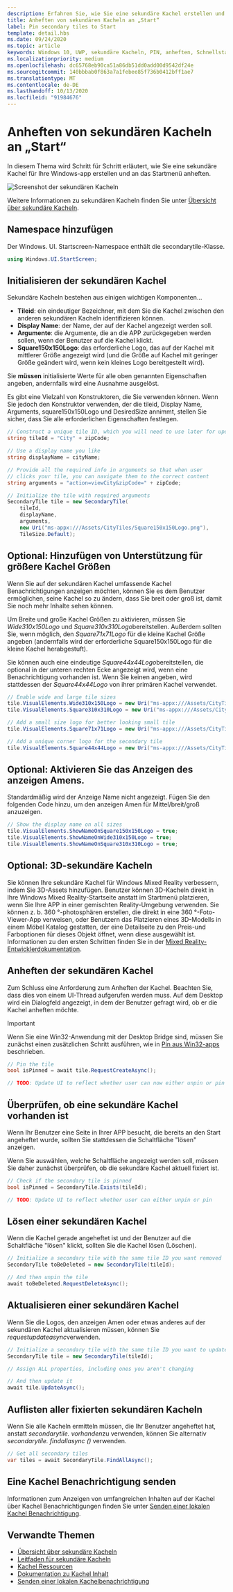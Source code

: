 ```yaml
---
description: Erfahren Sie, wie Sie eine sekundäre Kachel erstellen und Sie Programm gesteuert über eine universelle Windows-Plattform-app (UWP) an das Startmenü anheften.
title: Anheften von sekundären Kacheln an „Start“
label: Pin secondary tiles to Start
template: detail.hbs
ms.date: 09/24/2020
ms.topic: article
keywords: Windows 10, UWP, sekundäre Kacheln, PIN, anheften, Schnellstart, Codebeispiel, Beispiel, "secondarytile"
ms.localizationpriority: medium
ms.openlocfilehash: dc65768eb90ca51a86db51dd0add00d9542df24e
ms.sourcegitcommit: 140bbbab0f863a7a1febee85f736b0412bff1ae7
ms.translationtype: MT
ms.contentlocale: de-DE
ms.lasthandoff: 10/13/2020
ms.locfileid: "91984676"
---
```

# <a name="pin-secondary-tiles-to-start"></a>Anheften von sekundären Kacheln an „Start“


In diesem Thema wird Schritt für Schritt erläutert, wie Sie eine sekundäre Kachel für Ihre Windows-app erstellen und an das Startmenü anheften.

![Screenshot der sekundären Kacheln](images/secondarytiles.png)

Weitere Informationen zu sekundären Kacheln finden Sie unter [Übersicht über sekundäre Kacheln](secondary-tiles.md).


## <a name="add-namespace"></a>Namespace hinzufügen

Der Windows. UI. Startscreen-Namespace enthält die secondarytile-Klasse.

```csharp
using Windows.UI.StartScreen;
```


## <a name="initialize-the-secondary-tile"></a>Initialisieren der sekundären Kachel

Sekundäre Kacheln bestehen aus einigen wichtigen Komponenten...

* **Tileid**: ein eindeutiger Bezeichner, mit dem Sie die Kachel zwischen den anderen sekundären Kacheln identifizieren können.
* **Display Name**: der Name, der auf der Kachel angezeigt werden soll.
* **Argumente**: die Argumente, die an die APP zurückgegeben werden sollen, wenn der Benutzer auf die Kachel klickt.
* **Square150x150Logo**: das erforderliche Logo, das auf der Kachel mit mittlerer Größe angezeigt wird (und die Größe auf Kachel mit geringer Größe geändert wird, wenn kein kleines Logo bereitgestellt wird).

Sie **müssen** initialisierte Werte für alle oben genannten Eigenschaften angeben, andernfalls wird eine Ausnahme ausgelöst.

Es gibt eine Vielzahl von Konstruktoren, die Sie verwenden können. Wenn Sie jedoch den Konstruktor verwenden, der die tileid, Display Name, Arguments, square150x150Logo und DesiredSize annimmt, stellen Sie sicher, dass Sie alle erforderlichen Eigenschaften festlegen.

```csharp
// Construct a unique tile ID, which you will need to use later for updating the tile
string tileId = "City" + zipCode;

// Use a display name you like
string displayName = cityName;

// Provide all the required info in arguments so that when user
// clicks your tile, you can navigate them to the correct content
string arguments = "action=viewCity&zipCode=" + zipCode;

// Initialize the tile with required arguments
SecondaryTile tile = new SecondaryTile(
    tileId,
    displayName,
    arguments,
    new Uri("ms-appx:///Assets/CityTiles/Square150x150Logo.png"),
    TileSize.Default);
```


## <a name="optional-add-support-for-larger-tile-sizes"></a>Optional: Hinzufügen von Unterstützung für größere Kachel Größen

Wenn Sie auf der sekundären Kachel umfassende Kachel Benachrichtigungen anzeigen möchten, können Sie es dem Benutzer ermöglichen, seine Kachel so zu ändern, dass Sie breit oder groß ist, damit Sie noch mehr Inhalte sehen können.

Um Breite und große Kachel Größen zu aktivieren, müssen Sie *Wide310x150Logo* und *Square310x310Logo*bereitstellen. Außerdem sollten Sie, wenn möglich, den *Square71x71Logo* für die kleine Kachel Größe angeben (andernfalls wird der erforderliche Square150x150Logo für die kleine Kachel herabgestuft).

Sie können auch eine eindeutige *Square44x44Logo*bereitstellen, die optional in der unteren rechten Ecke angezeigt wird, wenn eine Benachrichtigung vorhanden ist. Wenn Sie keinen angeben, wird stattdessen der *Square44x44Logo* von ihrer primären Kachel verwendet.

```csharp
// Enable wide and large tile sizes
tile.VisualElements.Wide310x150Logo = new Uri("ms-appx:///Assets/CityTiles/Wide310x150Logo.png");
tile.VisualElements.Square310x310Logo = new Uri("ms-appx:///Assets/CityTiles/Square310x310Logo.png");

// Add a small size logo for better looking small tile
tile.VisualElements.Square71x71Logo = new Uri("ms-appx:///Assets/CityTiles/Square71x71Logo.png");

// Add a unique corner logo for the secondary tile
tile.VisualElements.Square44x44Logo = new Uri("ms-appx:///Assets/CityTiles/Square44x44Logo.png");
```


## <a name="optional-enable-showing-the-display-name"></a>Optional: Aktivieren Sie das Anzeigen des anzeigen Amens.

Standardmäßig wird der Anzeige Name nicht angezeigt. Fügen Sie den folgenden Code hinzu, um den anzeigen Amen für Mittel/breit/groß anzuzeigen.

```csharp
// Show the display name on all sizes
tile.VisualElements.ShowNameOnSquare150x150Logo = true;
tile.VisualElements.ShowNameOnWide310x150Logo = true;
tile.VisualElements.ShowNameOnSquare310x310Logo = true;
```


## <a name="optional-3d-secondary-tiles"></a>Optional: 3D-sekundäre Kacheln
Sie können Ihre sekundäre Kachel für Windows Mixed Reality verbessern, indem Sie 3D-Assets hinzufügen. Benutzer können 3D-Kacheln direkt in Ihre Windows Mixed Reality-Startseite anstatt im Startmenü platzieren, wenn Sie Ihre APP in einer gemischten Reality-Umgebung verwenden. Sie können z. b. 360 °-photosphären erstellen, die direkt in eine 360 °-Foto-Viewer-App verweisen, oder Benutzern das Platzieren eines 3D-Modells in einem Möbel Katalog gestatten, der eine Detailseite zu den Preis-und Farboptionen für dieses Objekt öffnet, wenn diese ausgewählt ist. Informationen zu den ersten Schritten finden Sie in der [Mixed Reality-Entwicklerdokumentation](https://developer.microsoft.com/windows/mixed-reality/implementing_3d_deep_links_for_your_app_in_the_windows_mixed_reality_home).



## <a name="pin-the-secondary-tile"></a>Anheften der sekundären Kachel

Zum Schluss eine Anforderung zum Anheften der Kachel. Beachten Sie, dass dies von einem UI-Thread aufgerufen werden muss. Auf dem Desktop wird ein Dialogfeld angezeigt, in dem der Benutzer gefragt wird, ob er die Kachel anheften möchte.

> [!IMPORTANT]
> Wenn Sie eine Win32-Anwendung mit der Desktop Bridge sind, müssen Sie zunächst einen zusätzlichen Schritt ausführen, wie in [Pin aus Win32-apps](secondary-tiles-desktop-pinning.md) beschrieben.

```csharp
// Pin the tile
bool isPinned = await tile.RequestCreateAsync();

// TODO: Update UI to reflect whether user can now either unpin or pin
```


## <a name="check-if-a-secondary-tile-exists"></a>Überprüfen, ob eine sekundäre Kachel vorhanden ist

Wenn Ihr Benutzer eine Seite in Ihrer APP besucht, die bereits an den Start angeheftet wurde, sollten Sie stattdessen die Schaltfläche "lösen" anzeigen.

Wenn Sie auswählen, welche Schaltfläche angezeigt werden soll, müssen Sie daher zunächst überprüfen, ob die sekundäre Kachel aktuell fixiert ist.

```csharp
// Check if the secondary tile is pinned
bool isPinned = SecondaryTile.Exists(tileId);

// TODO: Update UI to reflect whether user can either unpin or pin
```


## <a name="unpinning-a-secondary-tile"></a>Lösen einer sekundären Kachel

Wenn die Kachel gerade angeheftet ist und der Benutzer auf die Schaltfläche "lösen" klickt, sollten Sie die Kachel lösen (Löschen).

```csharp
// Initialize a secondary tile with the same tile ID you want removed
SecondaryTile toBeDeleted = new SecondaryTile(tileId);

// And then unpin the tile
await toBeDeleted.RequestDeleteAsync();
```


## <a name="updating-a-secondary-tile"></a>Aktualisieren einer sekundären Kachel

Wenn Sie die Logos, den anzeigen Amen oder etwas anderes auf der sekundären Kachel aktualisieren müssen, können Sie *requestupdateasync*verwenden.

```csharp
// Initialize a secondary tile with the same tile ID you want to update
SecondaryTile tile = new SecondaryTile(tileId);

// Assign ALL properties, including ones you aren't changing

// And then update it
await tile.UpdateAsync();
```


## <a name="enumerating-all-pinned-secondary-tiles"></a>Auflisten aller fixierten sekundären Kacheln

Wenn Sie alle Kacheln ermitteln müssen, die Ihr Benutzer angeheftet hat, anstatt *secondarytile. vorhanden*zu verwenden, können Sie alternativ *secondarytile. findallasync ()* verwenden.

```csharp
// Get all secondary tiles
var tiles = await SecondaryTile.FindAllAsync();
```


## <a name="send-a-tile-notification"></a>Eine Kachel Benachrichtigung senden

Informationen zum Anzeigen von umfangreichen Inhalten auf der Kachel über Kachel Benachrichtigungen finden Sie unter [Senden einer lokalen Kachel Benachrichtigung](sending-a-local-tile-notification.md).


## <a name="related"></a>Verwandte Themen

* [Übersicht über sekundäre Kacheln](secondary-tiles.md)
* [Leitfaden für sekundäre Kacheln](secondary-tiles-guidance.md)
* [Kachel Ressourcen](../../style/app-icons-and-logos.md)
* [Dokumentation zu Kachel Inhalt](create-adaptive-tiles.md)
* [Senden einer lokalen Kachelbenachrichtigung](sending-a-local-tile-notification.md)
